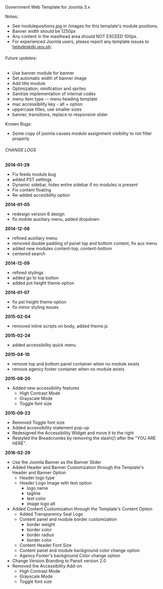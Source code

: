 Government Web Template for Joomla 3.x

Notes:
* See modulepositions.jpg in /images for this template's module positions.
* Banner width should be 1250px
* Any content in the masthead area should NOT EXCEED 100px.
* For experienced Joomla users, please report any template issues to helpdesk@i.gov.ph.

###### Future updates:
- Use banner module for banner
- Set automatic width of banner image
- Add title module
- Optimization, minifcation and sprites
- Sanitize implementation of internal codes
- menu item type -- menu heading template
- mac accessibility key - alt + option
- uppercase titles, use smaller sizes
- banner, transitions, replace to responsive slider

Known Bugs:
- Some copy of joomla causes module assignment visibility to not filter properly

###### CHANGE LOGS
**2014-01-29**
- Fix feeds module bug
- added PST settings
- Dynamic sidebar, hides entire sidebar if no modules is present
- Fix content floating
- Re-added accesibility option

**2014-01-05**
- redesign version 6 design
- fix mobile auxiliary menu, added dropdown

**2014-12-08**
- refined auxiliary menu
- removed double padding of panel top and bottom content, fix aux menu
- added new modules content-top, content-bottom
- centered search

**2014-12-09**
- refined stylings
- added go to top button
- added pst height theme option

**2014-01-07**
- fix pst height theme option
- fix minor styling issues

**2015-02-04**
- removed inline scripts on body, added theme.js

**2015-02-24**
- added accessibility quick menu

**2015-04-10**
- remove top and bottom panel container when no module exists
- remove agency footer container when no module exists

**2015-08-20**
- Added new accessibility features
  - High Contrast Mode
  - Grayscale Mode
  - Toggle font size

**2015-09-23**
- Removed Toggle font size
- Added accessibility statement pop-up
- Redesigned the Accessibility Widget and move it to the right
- Restyled the Breadcrumbs by removing the slash(/) after the "YOU ARE HERE".

**2016-02-29**
- Use the Joomla Banner as the Banner Slider
- Added Header and Banner Customization through the Template's Header and Banner Option
	- Header logo type
	- Header Logo Image with text option 
		* logo name
		* tagline
		* text color
		* image logo alt
- Added Content Customization through the Template's Content Option
	- Added Transparency Seal Logo
	- Content panel and module border customization 
		* border weight
		* border color
		* border radius
		* border color
	- Content Header Font Size
	- Content panel and module background color change option
	- Agency Footer's background Color change option
- Change Version Branding to Pansit version 2.0
- Removed the Accessibility Add-on
	- High Contrast Mode
	- Grayscale Mode
	- Toggle font size

